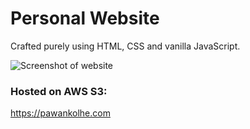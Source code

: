 # Personal Website

Crafted purely using HTML, CSS and vanilla JavaScript.

![Screenshot of website](https://i.ibb.co/7tSng0Z/personal-website-min.gif)

### Hosted on AWS S3:
https://pawankolhe.com

